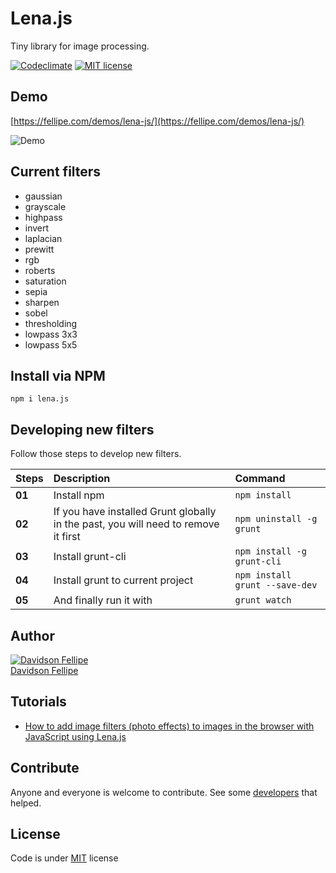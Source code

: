 # Lena.js 

Tiny library for image processing.

[![Codeclimate](https://codeclimate.com/github/davidsonfellipe/lena.js/badges/gpa.svg?style=flat)](https://codeclimate.com/github/davidsonfellipe/lena.js)
[![MIT license](https://img.shields.io/github/license/mashape/apistatus.svg?style=flat)](https://davidsonfellipe.mit-license.org/)

## Demo

[https://fellipe.com/demos/lena-js/](https://fellipe.com/demos/lena-js/)

![Demo](https://user-images.githubusercontent.com/381179/32207948-b2dfcff8-bdd5-11e7-8c83-08b86a7616be.gif)

## Current filters

* gaussian
* grayscale
* highpass
* invert
* laplacian
* prewitt
* rgb
* roberts
* saturation
* sepia
* sharpen
* sobel
* thresholding
* lowpass 3x3
* lowpass 5x5

## Install via NPM

`npm i lena.js`

## Developing new filters

Follow those steps to develop new filters.

| Steps  | Description                              | Command                        |
| :----- | :--------------------------------------- | :----------------------------- |
| **01** | Install npm                              | `npm install`             |
| **02** | If you have installed Grunt globally in the past, you will need to remove it first | `npm uninstall -g grunt`       |
| **03** | Install grunt-cli                        | `npm install -g grunt-cli`     |
| **04** | Install grunt to current project         | `npm install grunt --save-dev` |
| **05** | And finally run it with                  | `grunt watch`                  |



## Author

[![Davidson Fellipe](http://gravatar.com/avatar/054c583ad5dc09a861874e14dcb43e4c?s=70)](https://github.com/davidsonfellipe)
<br>
[Davidson Fellipe](https://github.com/davidsonfellipe)



## Tutorials

-  [How to add image filters (photo effects) to images in the browser with JavaScript using Lena.js](https://ourcodeworld.com/articles/read/515/how-to-add-image-filters-photo-effects-to-images-in-the-browser-with-javascript-using-lena-js)



## Contribute

Anyone and everyone is welcome to contribute. See some [developers](https://github.com/davidsonfellipe/lena.js/graphs/contributors) that helped.


## License

Code is under [MIT](http://davidsonfellipe.mit-license.org) license
